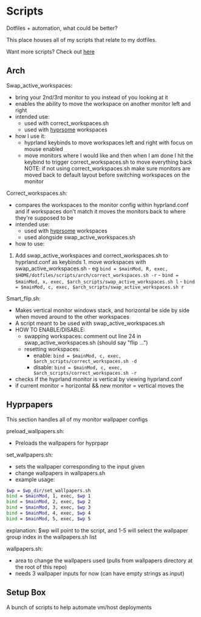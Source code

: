 # Scripts
Dotfiles + automation, what could be better?

This place houses all of my scripts that relate to my dotfiles. 

Want more scripts? Check out [here](https://github.com/Ryushe/scripts/)
## Arch
Swap_active_workspaces:
  - bring your 2nd/3rd monitor to you instead of you looking at it
  - enables the ability to move the workspace on another monitor left and right
  - intended use:
    - used with correct_workspaces.sh 
    - used with [hyprsome](https://github.com/sopa0/hyprsome) workspaces
  - how I use it:
    - hyprland keybinds to move workspaces left and right with focus on mouse enabled
    - move monitors where I would like and then when I am done I hit the keybind to trigger correct_workspaces.sh to move everything back
NOTE: if not using correct_workspaces.sh make sure monitors are moved back to default layout before switching workspaces on the monitor 

Correct_workspaces.sh:
  - compares the workspaces to the monitor config within hyprland.conf and if workspaces don't match it moves the monitors back to where they're supposed to be
  - intended use:
    - used with [hyprsome](https://github.com/sopa0/hyprsome) workspaces 
    - used alongside swap_active_workspaces.sh
  - how to use:
  1. Add swap_active_workspaces and correct_workspaces.sh to hyprland.conf as keybinds
    1. move workspaces with swap_active_workspaces.sh 
    - eg `bind = $mainMod, R, exec, $HOME/dotfiles/scripts/arch/correct_workspaces.sh -r`
    - `bind = $mainMod, x, exec, $arch_scripts/swap_active_workspaces.sh l`
    - `bind = $mainMod, c, exec, $arch_scripts/swap_active_workspaces.sh r`
<!-- eventually add the url from ryushe.sh of the uploaded video example -->

Smart_flip.sh:  
  - Makes vertical monitor windows stack, and horizontal be side by side when moved around to the other workspaces
  - A script meant to be used with swap_active_workspaces.sh
  - HOW TO ENABLE/DISABLE:
    - swapping workspaces: comment out line 24 in swap_active_workspaces.sh (should say "flip ...")
    - resetting workspaces: 
      - enable: `bind = $mainMod, c, exec, $arch_scripts/correct_workspaces.sh -d` 
      - disable: `bind = $mainMod, c, exec, $arch_scripts/correct_workspaces.sh -r` 
  - checks if the hyprland monitor is vertical by viewing hyprland.conf
  - if current monitor = horizontal && new monitor = vertical moves the 


## Hyprpapers
This section handles all of my monitor wallpaper configs

preload_wallpapers.sh:
- Preloads the wallpapers for hyprpapr

set_wallpapers.sh:
- sets the wallpaper corresponding to the input given
- change wallpapers in wallpapers.sh 
- example usage:
```bash
$wp = $wp_dir/set_wallpapers.sh
bind = $mainMod, 1, exec, $wp 1
bind = $mainMod, 2, exec, $wp 2
bind = $mainMod, 3, exec, $wp 3
bind = $mainMod, 4, exec, $wp 4
bind = $mainMod, 5, exec, $wp 5
```
explanation: $wp will point to the script, and 1-5 will select the wallpaper group index in the wallpapers.sh list

wallpapers.sh:
- area to change the wallpapers used (pulls from wallpapers directory at the root of this repo)
- needs 3 wallpaper inputs for now (can have empty strings as input)

## Setup Box 
A bunch of scripts to help automate vm/host deployments

